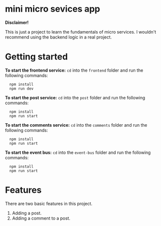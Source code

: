 # mini micro sevices app

**Disclaimer!**

This is just a project to learn the fundamentals of micro services. I wouldn't recommend using the backend logic in a real project.

# Getting started

**To start the frontend service:**
`cd` into the `frontend` folder and run the following commands:

```
  npm install
  npm run dev
```

**To start the post service:**
`cd` into the `post` folder and run the following commands:

```
  npm install
  npm run start
```

**To start the comments service:**
`cd` into the `comments` folder and run the following commands:

```
  npm install
  npm run start
```

**To start the event bus:**
`cd` into the `event-bus` folder and run the following commands:

```
  npm install
  npm run start
```

# Features

There are two basic features in this project.

1. Adding a post.
2. Adding a comment to a post.
